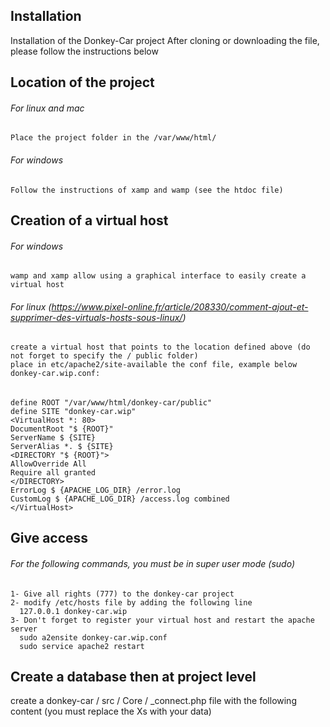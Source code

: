 ## Installation
Installation of the Donkey-Car project
After cloning or downloading the file, please follow the instructions below
## Location of the project
  ###### For linux and mac
    Place the project folder in the /var/www/html/
  ###### For windows
    Follow the instructions of xamp and wamp (see the htdoc file)
## Creation of a virtual host
  ###### For windows
    wamp and xamp allow using a graphical interface to easily create a virtual host
  ###### For linux (https://www.pixel-online.fr/article/208330/comment-ajout-et-supprimer-des-virtuals-hosts-sous-linux/)
    create a virtual host that points to the location defined above (do not forget to specify the / public folder)
    place in etc/apache2/site-available the conf file, example below donkey-car.wip.conf:
  ######
    define ROOT "/var/www/html/donkey-car/public"
    define SITE "donkey-car.wip"
    <VirtualHost *: 80>
    DocumentRoot "$ {ROOT}"
    ServerName $ {SITE}
    ServerAlias ​​*. $ {SITE}
    <DIRECTORY "$ {ROOT}">
    AllowOverride All
    Require all granted
    </DIRECTORY>
    ErrorLog $ {APACHE_LOG_DIR} /error.log
    CustomLog $ {APACHE_LOG_DIR} /access.log combined
    </VirtualHost>
## Give access
  ###### For the following commands, you must be in super user mode (sudo)
    1- Give all rights (777) to the donkey-car project
    2- modify /etc/hosts file by adding the following line
      127.0.0.1 donkey-car.wip
    3- Don't forget to register your virtual host and restart the apache server
      sudo a2ensite donkey-car.wip.conf
      sudo service apache2 restart
## Create a database then at project level
   create a donkey-car / src / Core / _connect.php file with the following content (you must replace the Xs with your data)
  <? php
  const DB_HOST = 'XXXXX';
  const DB_NAME = 'XXXXX';
  const DB_USER = 'XXXXX';
  const DB_PSWD = 'XXXXX';
## In order to fill the database tables, we can rely on php scripts
  ###### open a terminal in the donkey-car folder
  ###### run the following commands
            php sql / createDb.php
            php sql / fillDb.php
## Type the following command:
  composer instal
## At browser level, enter the url of your virtual host
  example: http: //donkey-car.wip/
## Contributors:
Matthias Lagrabe
Nicolas Schwachtgen
Stébou Mendy
